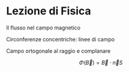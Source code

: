 # Lezione di Fisica


Il flusso nel campo magnetico


Circonferenze concentriche: linee di campo


Campo ortogonale al raggio e complanare


$$
\Phi\left(\vec B\right)=\vec B \cdot \vec n S
$$
<!--stackedit_data:
eyJoaXN0b3J5IjpbMTQzNzk3NzI2MF19
-->